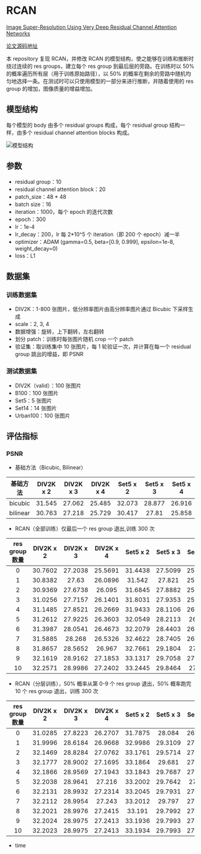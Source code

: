 # RCAN
[Image Super-Resolution Using Very Deep Residual Channel Attention Networks](https://arxiv.org/abs/1807.02758)

[论文源码地址](https://github.com/yulunzhang/RCAN)

本 repository 复现 RCAN，并修改 RCAN 的模型结构，使之能够在训练和推断时绕过连续的 res groups，建立每个 res group 到最后层的旁路。在训练时以 50% 的概率遍历所有层（用于训练原始路径），以 50% 的概率在剩余的旁路中随机均匀地选择一条。在测试时可以只使用模型的一部分来进行推断，并随着使用的 res group 的增加，图像质量的增益增加。

## 模型结构
每个模型的 body 由多个 residual groups 构成，每个 residual group 结构一样，由多个 residual channel attention blocks 构成。

![模型结构](https://github.com/yulunzhang/RCAN/raw/master/Figs/RCAN.PNG)

## 参数

- residual group：10
- residual channel attention block：20
- patch_size：48 * 48
- batch size：16
- iteration：1000，每个 epoch 的迭代次数
- epoch：300
- lr：1e-4
- lr_decay：200，lr 每 2*10^5 个 iteration（即 200 个 epoch）减一半
- optimizer：ADAM (gamma=0.5, beta=[0.9, 0.999], epsilon=1e-8, weight_decay=0)
- loss：L1

## 数据集

### 训练数据集
- DIV2K：1-800 张图片，低分辨率图片由高分辨率图片通过 Bicubic 下采样生成
- scale：2, 3, 4
- 数据增强：旋转，上下翻转，左右翻转
- 划分 patch：训练时每张图片随机 crop 一个 patch
- 验证集：取训练集中 10 张图片，每 1 轮验证一次，并计算在每一个 residual group 跳出的增益，即 PSNR

### 测试数据集

- DIV2K（valid）：100 张图片
- B100：100 张图片
- Set5：5 张图片
- Set14：14 张图片
- Urban100：100 张图片

## 评估指标

### PSNR
- 基础方法（Bicubic, Bilinear）

 | 基础方法 | DIV2K x 2 | DIV2K x 3 | DIV2K x 4 | Set5 x 2 | Set5 x 3 | Set5 x 4 | Set14 x 2 | Set14 x 3 | Set14 x 4 | B100 x 2 | B100 x 3 | B100 x 4 | Urban100 x 2 | Urban100 x 3 | Urban100 x 4 | 
 | :---: | :---: | :---: | :---: | :---: | :---: | :---: | :---: | :---: | :---: | :---: | :---: | :---: | :---: | :---: | :---: | 
 | bicubic | 31.545 | 27.062 | 25.485 | 32.073 | 28.877 | 26.916 | 28.747 | 26.102 | 24.588 | 28.323 | 25.905 | 24.63 | 25.605 | 23.117 | 21.771 | 
 | bilinear | 30.763 | 27.218 | 25.729 | 30.417 | 27.81 | 25.858 | 27.508 | 25.386 | 23.901 | 27.271 | 25.371 | 24.12 | 24.502 | 22.532 | 21.216 | 

- RCAN（全部训练）仅最后一个 res group 退出,训练 300 次

 | res group数量 | DIV2K x 2 | DIV2K x 3 | DIV2K x 4 | Set5 x 2 | Set5 x 3 | Set5 x 4 | Set14 x 2 | Set14 x 3 | Set14 x 4 | B100 x 2 | B100 x 3 | B100 x 4 | Urban100 x 2 | Urban100 x 3 | Urban100 x 4 | 
 | :---: | :---: | :---: | :---: | :---: | :---: | :---: | :---: | :---: | :---: | :---: | :---: | :---: | :---: | :---: | :---: | 
 | 0 | 30.7602 | 27.2038 | 25.5691 | 31.4438 | 27.5099 | 25.5273 | 28.3497 | 25.2508 | 23.7387 | 27.9968 | 25.289 | 23.981 | 25.2752 | 22.5379 | 21.176 | 
 | 1 | 30.8382 | 27.63 | 26.0896 | 31.542 | 27.821 | 25.8792 | 28.3783 | 25.3904 | 23.9217 | 28.017 | 25.3796 | 24.1481 | 25.2901 | 22.5683 | 21.2623 | 
 | 2 | 30.9369 | 27.6738 | 26.095 | 31.6845 | 27.8882 | 25.9013 | 28.473 | 25.4317 | 23.9358 | 28.1045 | 25.4107 | 24.1523 | 25.3811 | 22.6115 | 21.2745 | 
 | 3 | 31.0256 | 27.7157 | 26.1401 | 31.8031 | 27.9353 | 25.9715 | 28.5448 | 25.4769 | 23.9789 | 28.1654 | 25.4238 | 24.1842 | 25.4745 | 22.6385 | 21.299 | 
 | 4 | 31.1485 | 27.8521 | 26.2669 | 31.9433 | 28.1106 | 26.1563 | 28.6473 | 25.6214 | 24.0982 | 28.2611 | 25.5155 | 24.2735 | 25.6019 | 22.7573 | 21.3882 | 
 | 5 | 31.2612 | 27.9225 | 26.3603 | 32.0549 | 28.2113 | 26.276 | 28.7316 | 25.7138 | 24.1747 | 28.3092 | 25.5502 | 24.3319 | 25.7043 | 22.8547 | 21.4872 | 
 | 6 | 31.3987 | 28.0541 | 26.4673 | 32.2079 | 28.4403 | 26.4637 | 28.8582 | 25.8458 | 24.2842 | 28.4191 | 25.6402 | 24.4151 | 25.8665 | 22.9872 | 21.581 | 
 | 7 | 31.5885 | 28.268 | 26.5326 | 32.4622 | 28.7405 | 26.5913 | 29.0528 | 26.055 | 24.3773 | 28.5982 | 25.7991 | 24.4428 | 26.0891 | 23.1989 | 21.676 | 
 | 8 | 31.8657 | 28.5652 | 26.967 | 32.7661 | 29.1804 | 27.246 | 29.2897 | 26.3432 | 24.7991 | 28.8251 | 26.0504 | 24.77 | 26.4063 | 23.4642 | 22.0352 | 
 | 9 | 32.1619 | 28.9162 | 27.1853 | 33.1317 | 29.7058 | 27.6024 | 29.5454 | 26.677 | 25.0124 | 29.0464 | 26.2985 | 24.9169 | 26.7651 | 23.8092 | 22.2297 | 
 | 10 | 32.2571 | 28.9986 | 27.2402 | 33.2445 | 29.8464 | 27.692 | 29.663 | 26.7729 | 25.0938 | 29.0818 | 26.3247 | 24.9272 | 26.9645 | 23.9044 | 22.3098 | 

- RCAN（分层训练），50% 概率从第 0-9 个 res group 退出，50% 概率跑完 10 个 res group 退出，训练 300 次

 | res group数量 | DIV2K x 2 | DIV2K x 3 | DIV2K x 4 | Set5 x 2 | Set5 x 3 | Set5 x 4 | Set14 x 2 | Set14 x 3 | Set14 x 4 | B100 x 2 | B100 x 3 | B100 x 4 | Urban100 x 2 | Urban100 x 3 | Urban100 x 4 | 
 | :---: | :---: | :---: | :---: | :---: | :---: | :---: | :---: | :---: | :---: | :---: | :---: | :---: | :---: | :---: | :---: | 
 | 0 | 31.0285 | 27.8223 | 26.2707 | 31.7875 | 28.084 | 26.1361 | 28.5492 | 25.5688 | 24.0921 | 28.1635 | 25.5051 | 24.2682 | 25.432 | 22.6815 | 21.3769 | 
 | 1 | 31.9996 | 28.6184 | 26.9668 | 32.9986 | 29.3109 | 27.2977 | 29.447 | 26.3943 | 24.8349 | 28.8508 | 26.03 | 24.7258 | 26.7241 | 23.5866 | 22.1033 | 
 | 2 | 32.1469 | 28.8284 | 27.0762 | 33.1761 | 29.5714 | 27.4469 | 29.5648 | 26.5847 | 24.9515 | 29.0027 | 26.2059 | 24.8201 | 26.8626 | 23.7367 | 22.1903 | 
 | 3 | 32.1777 | 28.9002 | 27.1695 | 33.1864 | 29.681 | 27.5757 | 29.5818 | 26.6585 | 25.0443 | 29.0177 | 26.2591 | 24.8833 | 26.8903 | 23.8147 | 22.2677 | 
 | 4 | 32.1866 | 28.9569 | 27.1943 | 33.1843 | 29.7687 | 27.6305 | 29.6019 | 26.7109 | 25.0788 | 29.0237 | 26.2992 | 24.9015 | 26.9174 | 23.8608 | 22.2896 | 
 | 5 | 32.2038 | 28.9641 | 27.216 | 33.2002 | 29.7642 | 27.653 | 29.6138 | 26.7149 | 25.0955 | 29.0312 | 26.2988 | 24.9162 | 26.9374 | 23.8697 | 22.3083 | 
 | 6 | 32.2131 | 28.9932 | 27.2314 | 33.2045 | 29.7931 | 27.6812 | 29.6215 | 26.7409 | 25.1187 | 29.0273 | 26.3202 | 24.9257 | 26.9414 | 23.8889 | 22.3192 | 
 | 7 | 32.2112 | 28.9954 | 27.243 | 33.2012 | 29.797 | 27.7029 | 29.6212 | 26.7474 | 25.1303 | 29.0203 | 26.3179 | 24.931 | 26.9376 | 23.8987 | 22.3335 | 
 | 8 | 32.2021 | 28.9976 | 27.2415 | 33.191 | 29.7992 | 27.6959 | 29.6092 | 26.7486 | 25.1294 | 29.0053 | 26.3201 | 24.9297 | 26.9281 | 23.9 | 22.3329 | 
 | 9 | 32.2024 | 28.9975 | 27.2413 | 33.1936 | 29.7993 | 27.6955 | 29.6105 | 26.7488 | 25.1295 | 29.0047 | 26.32 | 24.9296 | 26.9278 | 23.8999 | 22.3328 | 
 | 10 | 32.2023 | 28.9975 | 27.2413 | 33.1934 | 29.7993 | 27.6955 | 29.6104 | 26.7488 | 25.1294 | 29.0046 | 26.32 | 24.9296 | 26.9277 | 23.8999 | 22.3327 | 

- time
